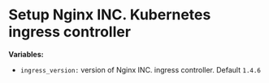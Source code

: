 # Setup Nginx INC. Kubernetes ingress controller

**Variables:**

  - `ingress_version:` version of Nginx INC. ingress controller. Default `1.4.6`
